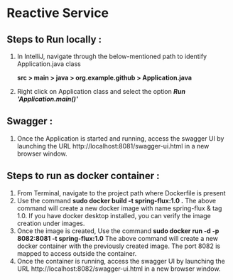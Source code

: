 # Reactive Service

## Steps to Run locally :

1. In IntelliJ, navigate through the below-mentioned path to identify Application.java class

    **src > main > java > org.example.github > Application.java**

2. Right click on Application class and select the option _**Run 'Application.main()'**_


## Swagger :

1. Once the Application is started and running, access the swagger UI by launching the URL http://localhost:8081/swagger-ui.html in a new browser window.

## Steps to run as docker container :

1. From Terminal, navigate to the project path where Dockerfile is present
2. Use the command **sudo docker build -t spring-flux:1.0 .** 
   The above command will create a new docker image with name spring-flux & tag 1.0. If you have docker desktop installed, you can verify the image creation under images.
3. Once the image is created, Use the command **sudo docker run -d -p 8082:8081 -t spring-flux:1.0**
   The above command will create a new docker container with the previously created image. The port 8082 is mapped to access outside the container.
4. Once the container is running, access the swagger UI by launching the URL http://localhost:8082/swagger-ui.html in a new browser window. 